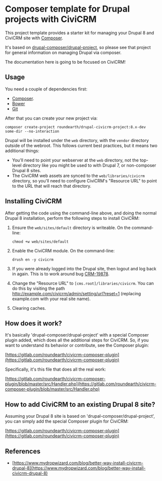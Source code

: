 # Composer template for Drupal projects with CiviCRM

This project template provides a starter kit for managing your Drupal 8 and
CiviCRM site with [Composer](https://getcomposer.org/).

It's based on
[drupal-composer/drupal-project](https://github.com/drupal-composer/drupal-project),
so please see that project for general information on managing Drupal via
composer.

The documentation here is going to be focused on CiviCRM!

## Usage

You need a couple of dependencies first:

- [Composer](https://getcomposer.org/doc/00-intro.md#installation-linux-unix-osx).
- [Bower](https://bower.io/#install-bower)
- [Git](https://git-scm.com/book/en/v2/Getting-Started-Installing-Git)

After that you can create your new project via:

```
composer create-project roundearth/drupal-civicrm-project:8.x-dev some-dir --no-interaction
```

Drupal will be installed under the `web` directory, with the `vendor` directory
outside of the webroot. This follows current best practices, but it means two
additional things:

- You'll need to point your webserver at the `web` directory, not the top-level
  directory like you might be used to with Drupal 7, or non-composer Drupal 8
  sites.
- The CiviCRM web assets are synced to the `web/libraries/civicrm` directory,
  so you'll need to configure CiviCRM's "Resource URL" to point to the URL that
  will reach that directory.

## Installing CiviCRM

After getting the code using the command-line above, and doing the normal
Drupal 8 installation, perform the following steps to install CiviCRM:

1. Ensure the `web/sites/default` directory is writeable. On the command-line:

    ```
    chmod +w web/sites/default
    ```

2. Enable the CiviCRM module. On the command-line:

    ```
    drush en -y civicrm
    ```

3. If you were already logged into the Drupal site, then logout and log back in
   again. This is to work around bug
   [CRM-19878](https://issues.civicrm.org/jira/browse/crm-19878).

4. Change the "Resource URL" to `[cms.root]/libraries/civicrm`. You can do this
   by visiting the path http://example.com/civicrm/admin/setting/url?reset=1
   (replacing example.com with your real site name).

5. Clearing caches.

## How does it work?

It's basically 'drupal-composer/drupal-project' with a special Composer plugin
added, which does all the additional steps for CiviCRM. So, if you want to
understand its behavior or contribute, see the Composer plugin:

[https://gitlab.com/roundearth/civicrm-composer-plugin](https://gitlab.com/roundearth/civicrm-composer-plugin)

Specifically, it's this file that does all the real work:

[https://gitlab.com/roundearth/civicrm-composer-plugin/blob/master/src/Handler.php](https://gitlab.com/roundearth/civicrm-composer-plugin/blob/master/src/Handler.php)

## How to add CiviCRM to an existing Drupal 8 site?

Assuming your Drupal 8 site is based on 'drupal-composer/drupal-project', you
can simply add the special Composer plugin for CiviCRM:

[https://gitlab.com/roundearth/civicrm-composer-plugin](https://gitlab.com/roundearth/civicrm-composer-plugin)

## References

- [https://www.mydropwizard.com/blog/better-way-install-civicrm-drupal-8](https://www.mydropwizard.com/blog/better-way-install-civicrm-drupal-8)

